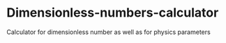 # Dimensionless-numbers-calculator
Calculator for dimensionless number as well as for physics parameters
